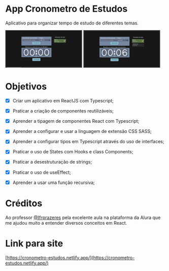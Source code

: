 # App Cronometro de Estudos

Aplicativo para organizar tempo de estudo de diferentes temas.

<div>
   <img src="./src/assets/img/imagem1.PNG" width="48%">
   <img src="./src/assets/img/imagem2.PNG" width="48%">
</div>


# Objetivos

- [x] Criar um aplicativo em ReactJS com Typescript;

- [x] Praticar a criação de componentes reutilizáveis;

- [x] Aprender a tipagem de componentes React com Typescript;

- [x] Aprender a configurar e usar a linguagem de extensão CSS SASS;

- [x] Aprender a configurar tipos em Typescript através do uso de interfaces;

- [x] Praticar o uso de States com Hooks e class Components;

- [x] Praticar a desestruturação de strings;

- [x] Praticar o uso de useEffect;

- [x] Aprender a usar uma função recursiva;

# Créditos

Ao professor [@Ifrprazeres](https://github.com/lfrprazeres) pela excelente aula na plataforma da Alura que me ajudou muito a entender diversos conceitos em React.

# Link para site

[https://cronometro-estudos.netlify.app/](https://cronometro-estudos.netlify.app/)
